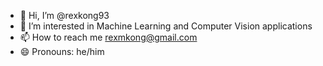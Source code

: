 - 👋 Hi, I’m @rexkong93
- 👀 I’m interested in Machine Learning and Computer Vision applications
- 📫 How to reach me rexmkong@gmail.com
- 😄 Pronouns: he/him


